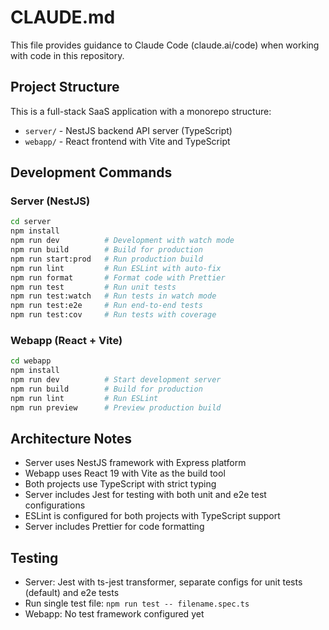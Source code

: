 # CLAUDE.md

This file provides guidance to Claude Code (claude.ai/code) when working with code in this repository.

## Project Structure

This is a full-stack SaaS application with a monorepo structure:

- `server/` - NestJS backend API server (TypeScript)
- `webapp/` - React frontend with Vite and TypeScript

## Development Commands

### Server (NestJS)
```bash
cd server
npm install
npm run dev          # Development with watch mode
npm run build        # Build for production
npm run start:prod   # Run production build
npm run lint         # Run ESLint with auto-fix
npm run format       # Format code with Prettier
npm run test         # Run unit tests
npm run test:watch   # Run tests in watch mode
npm run test:e2e     # Run end-to-end tests
npm run test:cov     # Run tests with coverage
```

### Webapp (React + Vite)
```bash
cd webapp
npm install
npm run dev          # Start development server
npm run build        # Build for production
npm run lint         # Run ESLint
npm run preview      # Preview production build
```

## Architecture Notes

- Server uses NestJS framework with Express platform
- Webapp uses React 19 with Vite as the build tool
- Both projects use TypeScript with strict typing
- Server includes Jest for testing with both unit and e2e test configurations
- ESLint is configured for both projects with TypeScript support
- Server includes Prettier for code formatting

## Testing

- Server: Jest with ts-jest transformer, separate configs for unit tests (default) and e2e tests
- Run single test file: `npm run test -- filename.spec.ts`
- Webapp: No test framework configured yet